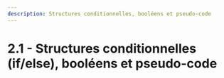 ```yaml
---
description: Structures conditionnelles, booléens et pseudo-code
---
```


# 2.1 - Structures conditionnelles (if/else), booléens et pseudo-code
